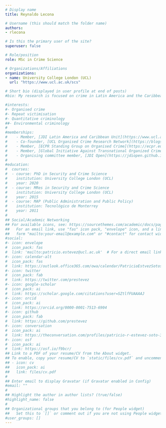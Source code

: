 ```yaml
---
# Display name
title: Reynaldo Lecona

# Username (this should match the folder name)
authors:
- rlecona

# Is this the primary user of the site?
superuser: false

# Role/position
role: MSc in Crime Science

# Organizations/Affiliations
organizations:
- name: University College London (UCL)
  url: "https://www.ucl.ac.uk/scs"

# Short bio (displayed in user profile at end of posts)
#bio: My research is focused on crime in Latin America and the Caribbean, spanning topics such as organised crime, repeat victimisation, quantitative criminology, crime prevention, and the nexus between crime and public policy.

#interests:
#- Organised crime
#- Repeat victimisation
#- Quantitative criminology
##- Environmental criminology
#
#memberships:
#    - Member, [JDI Latin America and Caribbean Unit](https://www.ucl.ac.uk/jill-dando-institute/research/jdi-latam)
#    - Co-founder, [UCL Organised Crime Research Network](https://blogs.ucl.ac.uk/organised-crime/about-ocrn/)
#    - Member, [ECPR Standing Group on Organised Crime](https://ecpr.eu/profile/PatricioRodrigoEst%C3%A9vezSoto)
#    - Member, [Global Initiative Against Transnational Organized Crime](https://globalinitiative.net/) [Network of Experts](https://globalinitiative.net/profile/patricio-r-estevez-soto/)
#    - Organising committee member, [JDI Open](https://jdiopen.github.io/)
#
#education:
#  courses:
#  - course: PhD in Security and Crime Science
#    institution: University College London (UCL)
#    year: 2020
#  - course: MRes in Security and Crime Science
#    institution: University College London (UCL)
#    year: 2015
#  - course: MAP (Public Administration and Public Policy)
#    institution: Tecnológico de Monterrey
#    year: 2011
#
## Social/Academic Networking
## For available icons, see: https://sourcethemes.com/academic/docs/page-builder/#icons
##   For an email link, use "fas" icon pack, "envelope" icon, and a link in the
##   form "mailto:your-email@example.com" or "#contact" for contact widget.
#social:
#- icon: envelope
#  icon_pack: fas
#  link: 'mailto:patricio.estevez@ucl.ac.uk'  # For a direct email link, use "mailto:test@example.org".
#- icon: calendar-alt
#  icon_pack: fas
#  link: https://outlook.office365.com/owa/calendar/PatricioEstvezSotosOfficeHours@ucl.ac.uk/bookings/
#- icon: twitter
#  icon_pack: fab
#  link: https://twitter.com/prestevez
#- icon: google-scholar
#  icon_pack: ai
#  link: https://scholar.google.com/citations?user=SZtlfFUAAAAJ
#- icon: orcid
#  icon_pack: ai
#  link: https://orcid.org/0000-0001-7513-6904
#- icon: github
#  icon_pack: fab
#  link: https://github.com/prestevez
#- icon: conversation
#  icon_pack: ai
#  link: https://theconversation.com/profiles/patricio-r-estevez-soto-376595/articles
#- icon: osf
#  icon_pack: ai
#  link: https://osf.io/f9bcr/
## Link to a PDF of your resume/CV from the About widget.
## To enable, copy your resume/CV to `static/files/cv.pdf` and uncomment the lines below.
## - icon: cv
##   icon_pack: ai
##   link: files/cv.pdf
#
## Enter email to display Gravatar (if Gravatar enabled in Config)
#email: ""
#
## Highlight the author in author lists? (true/false)
#highlight_name: false
#
## Organizational groups that you belong to (for People widget)
##   Set this to `[]` or comment out if you are not using People widget.
#user_groups: []
---
```


